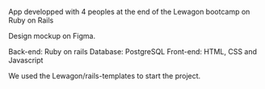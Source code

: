 App developped with 4 peoples at the end of the Lewagon bootcamp on Ruby on Rails

Design mockup on Figma.

Back-end: Ruby on rails Database: PostgreSQL Front-end: HTML, CSS and Javascript

We used the Lewagon/rails-templates to start the project.

